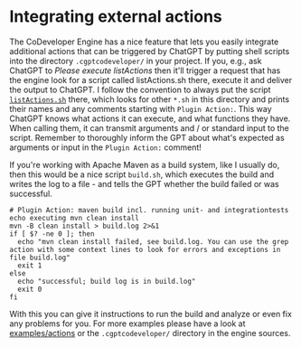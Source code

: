 # Integrating external actions

The CoDeveloper Engine has a nice feature that lets you easily integrate additional actions that can be triggered by
ChatGPT by putting shell scripts into the directory `.cgptcodeveloper/` in your project.
If you, e.g., ask ChatGPT to *Please execute listActions* then it'll trigger a request that has the engine look for a
script called listActions.sh there, execute it and deliver the output to ChatGPT. I follow the convention
to always put the script
[`listActions.sh`](https://github.com/stoerr/CoDeveloperGPTengine/tree/develop/.cgptcodeveloper/listActions.sh)
there, which looks for other `*.sh` in this directory and prints their names and any comments starting with
`Plugin Action:`. This way ChatGPT knows what actions it can execute, and what functions they have. When calling
them, it can transmit arguments and / or standard input to the script. Remember to thoroughly inform
the GPT about what's expected as arguments or input in the `Plugin Action:` comment!

If you're working with Apache Maven as a build system, like I usually do, then this would be a nice script `build.sh`,
which executes the build and writes the log to a file - and tells the GPT whether the build failed or was successful.

```
# Plugin Action: maven build incl. running unit- and integrationtests
echo executing mvn clean install
mvn -B clean install > build.log 2>&1
if [ $? -ne 0 ]; then
  echo "mvn clean install failed, see build.log. You can use the grep action with some context lines to look for errors and exceptions in file build.log"
  exit 1
else
  echo "successful; build log is in build.log"
  exit 0
fi
```

With this you can give it instructions to run the build and analyze or even fix any problems for you. For more examples
please have a look at
[examples/actions](https://github.com/stoerr/CoDeveloperGPTengine/tree/develop/examples/actions)
or the `.cgptcodeveloper/` directory in the engine sources.
